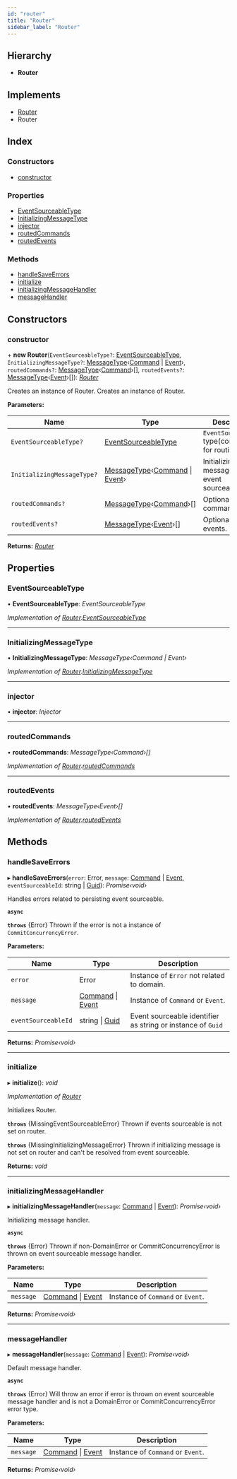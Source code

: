 ```yaml
---
id: "router"
title: "Router"
sidebar_label: "Router"
---
```


## Hierarchy

* **Router**

## Implements

* [Router](../interfaces/types.router.md)
* Router

## Index

### Constructors

* [constructor](router.md#constructor)

### Properties

* [EventSourceableType](router.md#eventsourceabletype)
* [InitializingMessageType](router.md#initializingmessagetype)
* [injector](router.md#injector)
* [routedCommands](router.md#routedcommands)
* [routedEvents](router.md#routedevents)

### Methods

* [handleSaveErrors](router.md#handlesaveerrors)
* [initialize](router.md#initialize)
* [initializingMessageHandler](router.md#initializingmessagehandler)
* [messageHandler](router.md#messagehandler)

## Constructors

###  constructor

\+ **new Router**(`EventSourceableType?`: [EventSourceableType](../interfaces/types.eventsourceabletype.md), `InitializingMessageType?`: [MessageType](../interfaces/types.messagetype.md)‹[Command](../interfaces/types.command.md) | [Event](../interfaces/types.event.md)›, `routedCommands?`: [MessageType](../interfaces/types.messagetype.md)‹[Command](../interfaces/types.command.md)›[], `routedEvents?`: [MessageType](../interfaces/types.messagetype.md)‹[Event](../interfaces/types.event.md)›[]): *[Router](router.md)*

Creates an instance of Router.
Creates an instance of Router.

**Parameters:**

Name | Type | Description |
------ | ------ | ------ |
`EventSourceableType?` | [EventSourceableType](../interfaces/types.eventsourceabletype.md) | `EventSourceable` type(constructor) for routing. |
`InitializingMessageType?` | [MessageType](../interfaces/types.messagetype.md)‹[Command](../interfaces/types.command.md) &#124; [Event](../interfaces/types.event.md)› | Initializing message of event sourceable. |
`routedCommands?` | [MessageType](../interfaces/types.messagetype.md)‹[Command](../interfaces/types.command.md)›[] | Optional routed commands. |
`routedEvents?` | [MessageType](../interfaces/types.messagetype.md)‹[Event](../interfaces/types.event.md)›[] | Optional routed events.  |

**Returns:** *[Router](router.md)*

## Properties

###  EventSourceableType

• **EventSourceableType**: *EventSourceableType*

*Implementation of [Router](../interfaces/types.router.md).[EventSourceableType](../interfaces/types.router.md#eventsourceabletype)*

___

###  InitializingMessageType

• **InitializingMessageType**: *MessageType‹Command | Event›*

*Implementation of [Router](../interfaces/types.router.md).[InitializingMessageType](../interfaces/types.router.md#initializingmessagetype)*

___

###  injector

• **injector**: *Injector*

___

###  routedCommands

• **routedCommands**: *MessageType‹Command›[]*

*Implementation of [Router](../interfaces/types.router.md).[routedCommands](../interfaces/types.router.md#routedcommands)*

___

###  routedEvents

• **routedEvents**: *MessageType‹Event›[]*

*Implementation of [Router](../interfaces/types.router.md).[routedEvents](../interfaces/types.router.md#routedevents)*

## Methods

###  handleSaveErrors

▸ **handleSaveErrors**(`error`: Error, `message`: [Command](../interfaces/types.command.md) | [Event](../interfaces/types.event.md), `eventSourceableId`: string | [Guid](guid.md)): *Promise‹void›*

Handles errors related to persisting event sourceable.

**`async`** 

**`throws`** {Error}
Thrown if the error is not a instance of `CommitConcurrencyError`.

**Parameters:**

Name | Type | Description |
------ | ------ | ------ |
`error` | Error | Instance of `Error` not related to domain. |
`message` | [Command](../interfaces/types.command.md) &#124; [Event](../interfaces/types.event.md) | Instance of `Command` or `Event`. |
`eventSourceableId` | string &#124; [Guid](guid.md) | Event sourceable identifier as string or instance of `Guid` |

**Returns:** *Promise‹void›*

___

###  initialize

▸ **initialize**(): *void*

*Implementation of [Router](../interfaces/types.router.md)*

Initializes Router.

**`throws`** {MissingEventSourceableError}
Thrown if events sourceable is not set on router.

**`throws`** {MissingInitializingMessageError}
Thrown if initializing message is not set on router and can't be resolved from
event sourceable.

**Returns:** *void*

___

###  initializingMessageHandler

▸ **initializingMessageHandler**(`message`: [Command](../interfaces/types.command.md) | [Event](../interfaces/types.event.md)): *Promise‹void›*

Initializing message handler.

**`async`** 

**`throws`** {Error}
Thrown if non-DomainError or CommitConcurrencyError is thrown on event
sourceable message handler.

**Parameters:**

Name | Type | Description |
------ | ------ | ------ |
`message` | [Command](../interfaces/types.command.md) &#124; [Event](../interfaces/types.event.md) | Instance of `Command` or `Event`. |

**Returns:** *Promise‹void›*

___

###  messageHandler

▸ **messageHandler**(`message`: [Command](../interfaces/types.command.md) | [Event](../interfaces/types.event.md)): *Promise‹void›*

Default message handler.

**`async`** 

**`throws`** {Error} Will throw an error if error is thrown on event sourceable message handler and is not a DomainError or
CommitConcurrencyError error type.

**Parameters:**

Name | Type | Description |
------ | ------ | ------ |
`message` | [Command](../interfaces/types.command.md) &#124; [Event](../interfaces/types.event.md) | Instance of `Command` or `Event`. |

**Returns:** *Promise‹void›*
